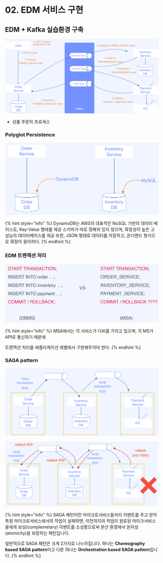 # 02. EDM 서비스 구현

## EDM + Kafka 실습환경 구축

![](<../../../../.gitbook/assets/image (12).png>)

* 상품 주문의 프로세스

### Polyglot Persistence

![](<../../../../.gitbook/assets/image (11).png>)

{% hint style="info" %}
DynamoDB는 AWS의 대표적인 NoSQL 기반의 데이터 베이스로, Key-Value 형태를 제공 스키마가 따로 정해져 있지 않으며, 확장성이 높은 고성능의 데이터베이스를 제공 또한, JSON 형태로 데이터를 저장하고, 온디멘드 형식으로 확장이 용이하다.
{% endhint %}

### EDM 트랜잭션 처리

![](<../../../../.gitbook/assets/image (16).png>)

{% hint style="info" %}
MSA에서는 각 서비스가 디비를 가지고 있으며, 각 MS가 API로 통신하기 때문에

트랜잭션 처리를 애플리케이션 레벨에서 구현해주어야 한다.
{% endhint %}

### SAGA pattern

![](<../../../../.gitbook/assets/image (37).png>)

![](<../../../../.gitbook/assets/image (31).png>)

{% hint style="info" %}
SAGA 패턴이란 마이크로서비스들끼리 이벤트를 주고 받아 특정 마이크로서비스에서의 작업이 실패하면, 이전까지의 작업이 완료된 마이크서비스들에게 보상(complemetary) 이벤트를 소싱함으로써 분산 환경에서 원자성(atomicity)을 보장하는 패턴입니다.

일반적으로 SAGA 패턴은 크게 2가지로 나누어집니다. 하나는 **Choreography based SAGA pattern**이고 다른 하나는 **Orchestration based SAGA pattern**입니다.
{% endhint %}

